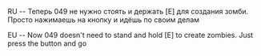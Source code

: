 RU --
Теперь 049 не нужно стоять и держать [E] для создания зомби. Просто нажимаешь на кнопку и идёшь по своим делам




EU --
Now 049 doesn't need to stand and hold [E] to create zombies. Just press the button and go
